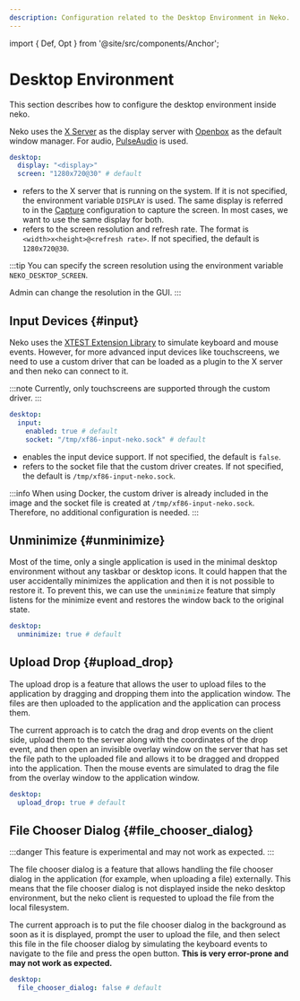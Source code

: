 ```yaml
---
description: Configuration related to the Desktop Environment in Neko.
---
```


import { Def, Opt } from '@site/src/components/Anchor';

# Desktop Environment

This section describes how to configure the desktop environment inside neko.

Neko uses the [X Server](https://www.x.org/archive/X11R7.6/doc/man/man1/Xserver.1.xhtml) as the display server with [Openbox](http://openbox.org/wiki/Main_Page) as the default window manager. For audio, [PulseAudio](https://www.freedesktop.org/wiki/Software/PulseAudio/) is used.

```yaml title="config.yaml"
desktop:
  display: "<display>"
  screen: "1280x720@30" # default
```

- <Def id="display" /> refers to the X server that is running on the system. If it is not specified, the environment variable `DISPLAY` is used. The same display is referred to in the [Capture](capture#video.display) configuration to capture the screen. In most cases, we want to use the same display for both.
- <Def id="screen" /> refers to the screen resolution and refresh rate. The format is `<width>x<height>@<refresh rate>`. If not specified, the default is `1280x720@30`.

:::tip
You can specify the screen resolution using the environment variable `NEKO_DESKTOP_SCREEN`.

Admin can change the resolution in the GUI.
:::

## Input Devices {#input}

Neko uses the [XTEST Extension Library](https://www.x.org/releases/X11R7.7/doc/libXtst/xtestlib.html) to simulate keyboard and mouse events. However, for more advanced input devices like touchscreens, we need to use a custom driver that can be loaded as a plugin to the X server and then neko can connect to it.

:::note
Currently, only touchscreens are supported through the custom driver.
:::

```yaml title="config.yaml"
desktop:
  input:
    enabled: true # default
    socket: "/tmp/xf86-input-neko.sock" # default
```

- <Def id="input.enabled" /> enables the input device support. If not specified, the default is `false`.
- <Def id="input.socket" /> refers to the socket file that the custom driver creates. If not specified, the default is `/tmp/xf86-input-neko.sock`.

:::info
When using Docker, the custom driver is already included in the image and the socket file is created at `/tmp/xf86-input-neko.sock`. Therefore, no additional configuration is needed.
:::

## Unminimize {#unminimize}

Most of the time, only a single application is used in the minimal desktop environment without any taskbar or desktop icons. It could happen that the user accidentally minimizes the application and then it is not possible to restore it. To prevent this, we can use the `unminimize` feature that simply listens for the minimize event and restores the window back to the original state.

```yaml title="config.yaml"
desktop:
  unminimize: true # default
```

## Upload Drop {#upload_drop}

The upload drop is a feature that allows the user to upload files to the application by dragging and dropping them into the application window. The files are then uploaded to the application and the application can process them.

The current approach is to catch the drag and drop events on the client side, upload them to the server along with the coordinates of the drop event, and then open an invisible overlay window on the server that has set the file path to the uploaded file and allows it to be dragged and dropped into the application. Then the mouse events are simulated to drag the file from the overlay window to the application window.

```yaml title="config.yaml"
desktop:
  upload_drop: true # default
```

## File Chooser Dialog {#file_chooser_dialog}

:::danger
This feature is experimental and may not work as expected.
:::

The file chooser dialog is a feature that allows handling the file chooser dialog in the application (for example, when uploading a file) externally. This means that the file chooser dialog is not displayed inside the neko desktop environment, but the neko client is requested to upload the file from the local filesystem.

The current approach is to put the file chooser dialog in the background as soon as it is displayed, prompt the user to upload the file, and then select this file in the file chooser dialog by simulating the keyboard events to navigate to the file and press the open button. **This is very error-prone and may not work as expected.**

```yaml title="config.yaml"
desktop:
  file_chooser_dialog: false # default
```
